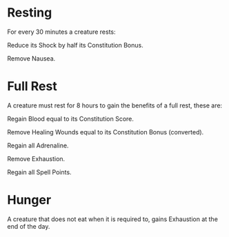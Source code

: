 # Resting

For every 30 minutes a creature rests:

Reduce its Shock by half its Constitution Bonus.

Remove Nausea.

# Full Rest

A creature must rest for 8 hours to gain the benefits of a full rest, these are:

Regain Blood equal to its Constitution Score.

Remove Healing Wounds equal to its Constitution Bonus (converted).

Regain all Adrenaline.

Remove Exhaustion.

Regain all Spell Points.

# Hunger

A creature that does not eat when it is required to, gains Exhaustion at the end of the day.